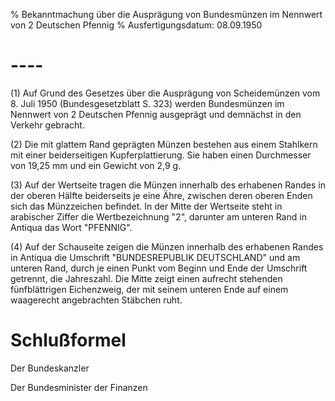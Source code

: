 % Bekanntmachung über die Ausprägung von Bundesmünzen im Nennwert von 2 Deutschen Pfennig
% Ausfertigungsdatum: 08.09.1950
 
# ----

(1) Auf Grund des Gesetzes über die Ausprägung von Scheidemünzen vom 8. Juli 1950 (Bundesgesetzblatt S. 323) werden Bundesmünzen im Nennwert von 2 Deutschen Pfennig ausgeprägt und demnächst in den Verkehr gebracht.

(2) Die mit glattem Rand geprägten Münzen bestehen aus einem Stahlkern mit einer beiderseitigen Kupferplattierung. Sie haben einen Durchmesser von 19,25 mm und ein Gewicht von 2,9 g.

(3) Auf der Wertseite tragen die Münzen innerhalb des erhabenen Randes in der oberen Hälfte beiderseits je eine Ähre, zwischen deren oberen Enden sich das Münzzeichen befindet. In der Mitte der Wertseite steht in arabischer Ziffer die Wertbezeichnung "2", darunter am unteren Rand in Antiqua das Wort "PFENNIG".

(4) Auf der Schauseite zeigen die Münzen innerhalb des erhabenen Randes in Antiqua die Umschrift "BUNDESREPUBLIK DEUTSCHLAND" und am unteren Rand, durch je einen Punkt vom Beginn und Ende der Umschrift getrennt, die Jahreszahl. Die Mitte zeigt einen aufrecht stehenden fünfblättrigen Eichenzweig, der mit seinem unteren Ende auf einem waagerecht angebrachten Stäbchen ruht.

# Schlußformel

Der Bundeskanzler  

Der Bundesminister der Finanzen
